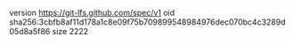 version https://git-lfs.github.com/spec/v1
oid sha256:3cbfb8af11d178a1c8e09f75b709899548984976dec070bc4c3289d05d8a5f86
size 2222
